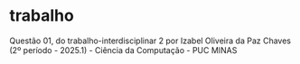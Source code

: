 # trabalho
Questão 01, do trabalho-interdisciplinar 2 por Izabel Oliveira da Paz Chaves (2º período - 2025.1) - Ciência da Computação - PUC MINAS

